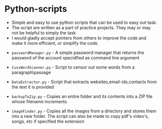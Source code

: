 # Python-scripts

* Simple and easy to use python scripts that can be used to easy out task. 
* The script are written as a part of practice projects. They may or may not be helpful to
  simply the task
* I would gladly accept pointers from others to improve the code and make it more efficient, or simplify the code.

- `passwordManager.py` - A simple password manager that returns the password of the account specidfied as command line argument

- `CussWordScanner.py` - Script to censor out some words from a paragraph\passage

- `DataExtractor.py` - Script that extracts websites,email-ids,contacts from the text it is provided

- `backupToZip.py` -  Copies an entire folder and its contents into a ZIP file whose filename increments

- `imageFinder.py` -  Copies all the images from a directory and stores them into a new folder. The script can also be made to copy pdf's
video's, songs, etc if specified the extension
